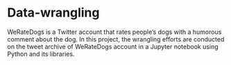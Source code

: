 # Data-wrangling
WeRateDogs is a Twitter account that rates people’s dogs with a humorous comment about the dog. In this project, the wrangling efforts are conducted on the tweet archive of WeRateDogs account in a Jupyter notebook using Python and its libraries.
